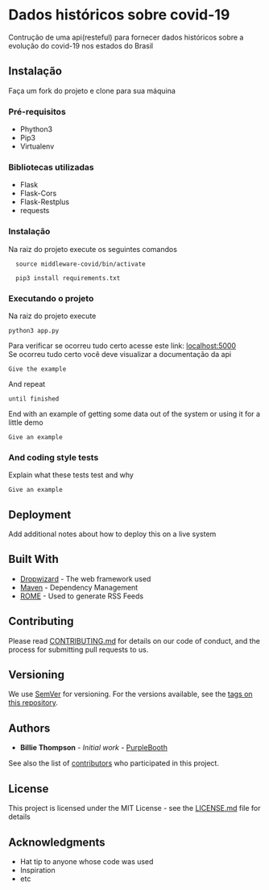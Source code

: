 # Dados históricos sobre covid-19

Contrução de uma api(resteful) para fornecer dados históricos sobre a evolução do covid-19 nos estados do Brasil

## Instalação

Faça um fork do projeto e clone para sua máquina

### Pré-requisitos

<ul>
  <li>Phython3</li>
  <li>Pip3</li>
  <li>Virtualenv</li>
</ul>

### Bibliotecas utilizadas
<ul>
  <li>Flask</li>
  <li>Flask-Cors</li>
  <li>Flask-Restplus</li>
  <li>requests</li>
  
</ul>

### Instalação
Na raiz do projeto execute os seguintes comandos
```
  source middleware-covid/bin/activate
```
```
  pip3 install requirements.txt
```

### Executando o projeto
Na raiz do projeto execute
```
python3 app.py
```
Para verificar se ocorreu tudo certo acesse este link:
[localhost:5000](http://localhost:5000)
<br>
Se ocorreu tudo certo você deve visualizar a documentação da api
```
Give the example
```

And repeat

```
until finished
```

End with an example of getting some data out of the system or using it for a little demo

```
Give an example
```

### And coding style tests

Explain what these tests test and why

```
Give an example
```

## Deployment

Add additional notes about how to deploy this on a live system

## Built With

* [Dropwizard](http://www.dropwizard.io/1.0.2/docs/) - The web framework used
* [Maven](https://maven.apache.org/) - Dependency Management
* [ROME](https://rometools.github.io/rome/) - Used to generate RSS Feeds

## Contributing

Please read [CONTRIBUTING.md](https://gist.github.com/PurpleBooth/b24679402957c63ec426) for details on our code of conduct, and the process for submitting pull requests to us.

## Versioning

We use [SemVer](http://semver.org/) for versioning. For the versions available, see the [tags on this repository](https://github.com/your/project/tags). 

## Authors

* **Billie Thompson** - *Initial work* - [PurpleBooth](https://github.com/PurpleBooth)

See also the list of [contributors](https://github.com/your/project/contributors) who participated in this project.

## License

This project is licensed under the MIT License - see the [LICENSE.md](LICENSE.md) file for details

## Acknowledgments

* Hat tip to anyone whose code was used
* Inspiration
* etc
